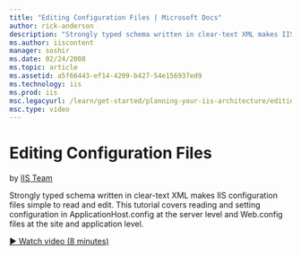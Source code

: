 ```yaml
---
title: "Editing Configuration Files | Microsoft Docs"
author: rick-anderson
description: "Strongly typed schema written in clear-text XML makes IIS configuration files simple to read and edit. This tutorial covers reading and setting configuration..."
ms.author: iiscontent
manager: soshir
ms.date: 02/24/2008
ms.topic: article
ms.assetid: a5f66443-ef14-4209-b427-54e156937ed9
ms.technology: iis
ms.prod: iis
msc.legacyurl: /learn/get-started/planning-your-iis-architecture/editing-configuration-files
msc.type: video
---
```

Editing Configuration Files
====================
by [IIS Team](https://twitter.com/inetsrv)

Strongly typed schema written in clear-text XML makes IIS configuration files simple to read and edit. This tutorial covers reading and setting configuration in ApplicationHost.config at the server level and Web.config files at the site and application level.

[&#9654; Watch video (8 minutes)](https://channel9.msdn.com/Blogs/IIS-NET-Site-Videos/editing-configuration-files)